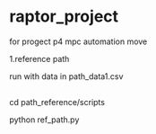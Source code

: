# raptor_project
for progect p4 mpc automation move 


1.reference path 



run with data in path_data1.csv
##
cd path_reference/scripts


python ref_path.py

